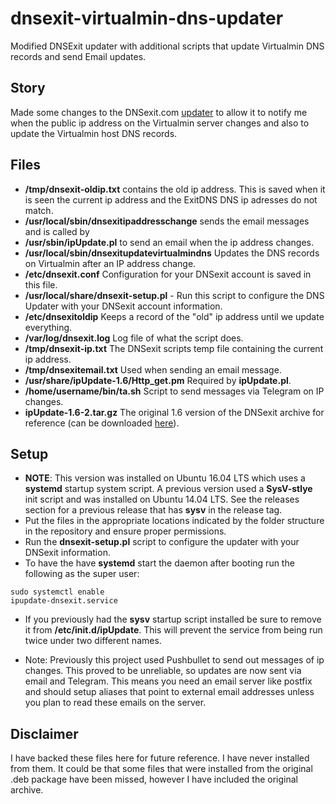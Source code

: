 # dnsexit-virtualmin-dns-updater
Modified DNSExit updater with additional scripts that update Virtualmin DNS records and send Email updates.

## Story
Made some changes to the DNSexit.com [updater](http://www.dnsexit.com/Direct.sv?cmd=ipClients) to allow it to notify me when the public ip address on the Virtualmin server changes and also to update the Virtualmin host DNS records.

## Files

* **/tmp/dnsexit-oldip.txt** contains the old ip address. This is saved when it is seen the current ip address and the ExitDNS DNS ip adresses do not match.
* **/usr/local/sbin/dnsexitipaddresschange** sends the email messages and is called by
* **/usr/sbin/ipUpdate.pl** to send an email when the ip address changes.
* **/usr/local/sbin/dnsexitupdatevirtualmindns** Updates the DNS records on Virtualmin after an IP address change.
* **/etc/dnsexit.conf** Configuration for your DNSexit account is saved in this file.
* **/usr/local/share/dnsexit-setup.pl** - Run this script to configure the DNS Updater with your DNSexit account information.
* **/etc/dnsexitoldip** Keeps a record of the "old" ip address until we update everything.
* **/var/log/dnsexit.log** Log file of what the script does.
* **/tmp/dnsexit-ip.txt** The DNSexit scripts temp file containing the current ip address.
* **/tmp/dnsexitemail.txt** Used when sending an email message.
* **/usr/share/ipUpdate-1.6/Http_get.pm** Required by **ipUpdate.pl**.
* **/home/username/bin/ta.sh** Script to send messages via Telegram on IP changes.
* **ipUpdate-1.6-2.tar.gz** The original 1.6 version of the DNSexit archive for reference (can be downloaded [here](http://downloads.dnsexit.com/ipUpdate-1.6-2.tar.gz)).


## Setup

* **NOTE**: This version was installed on Ubuntu 16.04 LTS which uses a **systemd** startup system script. A previous version used a **SysV-stlye** init script and was installed on Ubuntu 14.04 LTS. See the releases section for a previous release that has **sysv** in the release tag.
* Put the files in the appropriate locations indicated by the folder structure in the repository and ensure proper permissions.
* Run the **dnsexit-setup.pl** script to configure the updater with your DNSexit information.
* To have the have **systemd** start the daemon after booting run the following as  the super user:

<code style="bash">sudo systemctl enable ipupdate-dnsexit.service</code>

* If you previously had the **sysv** startup script installed be sure to remove it from **/etc/init.d/ipUpdate**. This will prevent the service from being run twice under two different names.

* Note: Previously this project used Pushbullet to send out messages of ip changes. This proved to be unreliable, so updates are now sent via email and Telegram. This means you need an email server like postfix and should setup aliases that point to external email addresses unless you plan to read these emails on the server.

## Disclaimer

I have backed these files here for future reference. I have never installed from them. It could be that some files that were installed from the original .deb package have been missed, however I have included the original archive.
